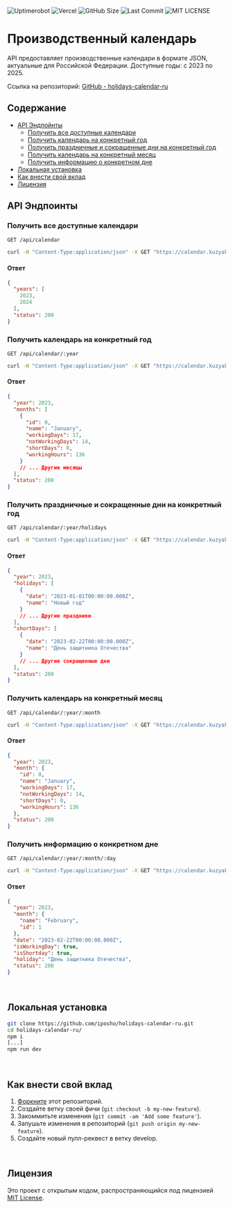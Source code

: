 ![Uptimerobot](https://img.shields.io/uptimerobot/ratio/7/m797301234-a06cf748375429b73d2bee31) ![Vercel](https://vercelbadge.vercel.app/api/iposho/holidays-calendar-ru?style=flat) ![GitHub Size](https://img.shields.io/github/languages/code-size/iposho/holidays-calendar-ru) ![Last Commit](https://img.shields.io/github/last-commit/iposho/holidays-calendar-ru) ![MIT LICENSE](https://img.shields.io/github/license/iposho/holidays-calendar-ru)
# Производственный календарь
API предоставляет производственные календари в формате JSON, актуальные для Российской Федерации. Доступные годы: с 2023 по 2025.

Ссылка на репозиторий: [GitHub - holidays-calendar-ru](https://github.com/iposho/holidays-calendar-ru)

## Содержание
- [API Эндпойнты](#api-эндпоинты)
  - [Получить все доступные календари](#получить-все-доступные-календари)
  - [Получить календарь на конкретный год](#получить-календарь-на-конкретный-год)
  - [Получить праздничные и сокращенные дни на конкретный год](#получить-праздничные-и-сокращенные-дни-на-конкретный-год)
  - [Получить календарь на конкретный месяц](#получить-календарь-на-конкретный-месяц)
  - [Получить информацию о конкретном дне](#получить-информацию-о-конкретном-дне)
- [Локальная установка](#локальная-установка)
- [Как внести свой вклад](#как-внести-свой-вклад)
- [Лицензия](#лицензия)


## API Эндпоинты

### Получить все доступные календари

`GET /api/calendar`

```sh
curl -H "Content-Type:application/json" -X GET "https://calendar.kuzyak.in/api/calendar"
```

#### Ответ

```json
{
  "years": [
    2023,
    2024
  ],
  "status": 200
}
```

### Получить календарь на конкретный год

`GET /api/calendar/:year`

```sh
curl -H "Content-Type:application/json" -X GET "https://calendar.kuzyak.in/api/calendar/2023"
```

#### Ответ

```json
{
  "year": 2023,
  "months": [
    {
      "id": 0,
      "name": "January",
      "workingDays": 17,
      "notWorkingDays": 14,
      "shortDays": 0,
      "workingHours": 136
    }
    // ... Другие месяцы
  ],
  "status": 200
}
```

### Получить праздничные и сокращенные дни на конкретный год

`GET /api/calendar/:year/holidays`

```sh
curl -H "Content-Type:application/json" -X GET "https://calendar.kuzyak.in/api/calendar/2023/holidays"
```

#### Ответ

```json
{
  "year": 2023,
  "holidays": [
    {
      "date": "2023-01-01T00:00:00.000Z",
      "name": "Новый год"
    }
    // ... Другие праздники
  ],
  "shortDays": [
    {
      "date": "2023-02-22T00:00:00.000Z",
      "name": "День защитника Отечества"
    }
    // ... Другие сокращенные дни
  ],
  "status": 200
}
```

### Получить календарь на конкретный месяц

`GET /api/calendar/:year/:month`

```sh
curl -H "Content-Type:application/json" -X GET "https://calendar.kuzyak.in/api/calendar/2023/1"
```

#### Ответ

```json
{
  "year": 2023,
  "month": {
    "id": 0,
    "name": "January",
    "workingDays": 17,
    "notWorkingDays": 14,
    "shortDays": 0,
    "workingHours": 136
  },
  "status": 200
}
```

### Получить информацию о конкретном дне

`GET /api/calendar/:year/:month/:day`

```sh
curl -H "Content-Type:application/json" -X GET "https://calendar.kuzyak.in/api/calendar/2023/2/22"
```

#### Ответ

```json
{
  "year": 2023,
  "month": {
    "name": "February",
    "id": 1
  },
  "date": "2023-02-22T00:00:00.000Z",
  "isWorkingDay": true,
  "isShortday": true,
  "holiday": "День защитника Отечества",
  "status": 200
}
```
<br>

## Локальная установка
```bash
git clone https://github.com/iposho/holidays-calendar-ru.git
cd holidays-calendar-ru/
npm i
[...]
npm run dev
```
<br>

## Как внести свой вклад
1. [Форкните](https://github.com/iposho/holidays-calendar-ru/fork) этот репозиторий.
2. Создайте ветку своей фичи (`git checkout -b my-new-feature`).
3. Закоммитьте изменения (`git commit -am 'Add some feature'`).
4. Запушьте изменения в репозиторий (`git push origin my-new-feature`).
5. Создайте новый пулл-реквест в ветку develop.
<br>

## Лицензия
Это проект с открытым кодом, распространяющийся под лицензией [MIT License](LICENSE).
